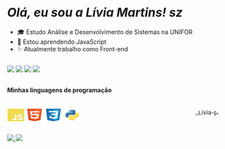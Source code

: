 <h1><em>Olá, eu sou a Lívia Martins! sz</em></h1>

- 🎓 Estudo Análise e Desenvolvimento de Sistemas na UNIFOR
- 🌱 Estou aprendendo JavaScript
- ✨ Atualmente trabalho como Front-end

##


<div> 
    <a href="https://instagram.com/liiv_martins/" target="_blank"><img src="https://img.shields.io/badge/-Instagram-%23E4405F?style=for-the-badge&logo=instagram&logoColor=white" target="_blank"></a>
   <a href="dsc.bio/liviadev" target="_blank"><img src="https://img.shields.io/badge/Discord-7289DA?style=for-the-badge&logo=discord&logoColor=white" target="_blank"></a> 
    <a href = "mailto:liviaamartinscarvalho@gmail.com"><img src="https://img.shields.io/badge/-Gmail-%23333?style=for-the-badge&logo=gmail&logoColor=white" target="_blank"></a>
    <a href="https://www.linkedin.com/in/livia-martins-535700226/" target="_blank"><img src="https://img.shields.io/badge/-LinkedIn-%230077B5?style=for-the-badge&logo=linkedin&logoColor=white" target="_blank"></a> 

##
  
<h4>Minhas linguagens de programação</h4>
<div style="display: inline_block"><br>
  <img align="center" alt="Livia-Js" height="30" width="40" src="https://raw.githubusercontent.com/devicons/devicon/master/icons/javascript/javascript-plain.svg">
  <img align="center" alt="Livia-HTML" height="30" width="40" src="https://raw.githubusercontent.com/devicons/devicon/master/icons/html5/html5-original.svg">
  <img align="center" alt="Livia-CSS" height="30" width="40" src = "https://raw.githubusercontent.com/devicons/devicon/master/icons/css3/css3-original.svg">
  <img align="center" alt="Livia-Python" height="30" width="40" src="https://raw.githubusercontent.com/devicons/devicon/master/icons/python/python-original.svg">
  <img align="right" alt="Livia-pic" height="150" style="border-radius:50px;" src="https://i0.wp.com/techwek.com/wp-content/uploads/2020/12/gatinho-fantasiado-de-coelho.jpg?w=750&ssl=1">
</div>
  
##

<div>
  <a href="https://github.com/LiviaMartinss">
  <img height="180em" src="https://github-readme-stats.vercel.app/api?username=LiviaMartinss&show_icons=true&theme=dracula&include_all_commits=true&count_private=false"/>
  <img height="180em" src="https://github-readme-stats.vercel.app/api/top-langs/?username=LiviaMartinss&layout=compact&langs_count=7&theme=dracula"/>
</div>
  
  ##
  
  
